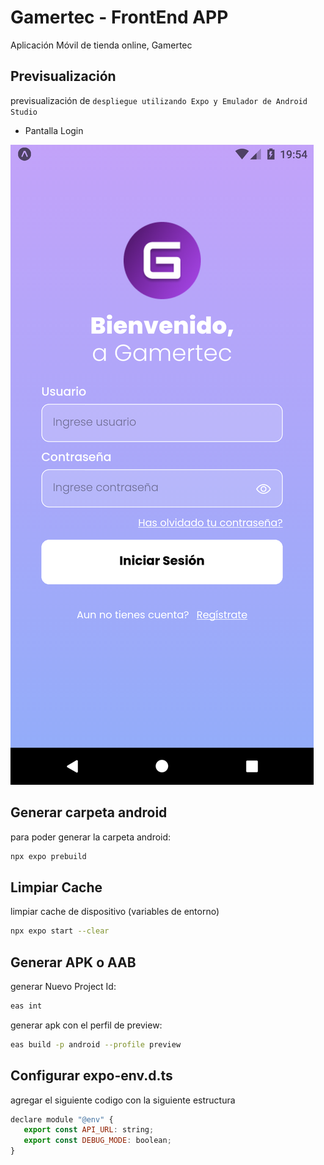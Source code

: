# Gamertec - FrontEnd APP

Aplicación Móvil de tienda online, Gamertec

## Previsualización

previsualización de `despliegue utilizando Expo y Emulador de Android Studio`

- Pantalla Login

![Imagen despliegue Principal](./assets/images/readme/login-app.png)

## Generar carpeta android

para poder generar la carpeta android:

```bash
npx expo prebuild
```
## Limpiar Cache

limpiar cache de dispositivo (variables de entorno)

```bash
npx expo start --clear
```
## Generar APK o AAB 

generar Nuevo Project Id:
```bash
eas int
```
generar apk con el perfil de preview:
```bash
eas build -p android --profile preview
```
## Configurar expo-env.d.ts

agregar el siguiente codigo con la siguiente estructura

```js
declare module "@env" {
   export const API_URL: string;
   export const DEBUG_MODE: boolean;
}
```
